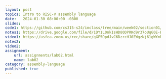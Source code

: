 ```yaml
---
layout: post
topics: Intro to RISC-V assembly language
date:   2024-01-30 08:00:00 -0800
slides: 
code1: https://github.com/cs315-s24/inclass/tree/main/week02/section01/add1
notes1: https://drive.google.com/file/d/1DY1L0nkIsHD80DPRKd9r37oUqG0E-Er4/view?usp=drive_link
video1: https://usfca.zoom.us/rec/share/gGF5DpdJvC6DzrcHJ0ZWgzNj61gWYmNZc0FNuvt41mahj_xcqu2VaS8q-b5k8pQl.ceY-X0419xOXFST_
notes2: 
video2: 
assignment:
    url: assignments/lab02.html
    name: lab02
category: assembly-language
published: true
---
```

